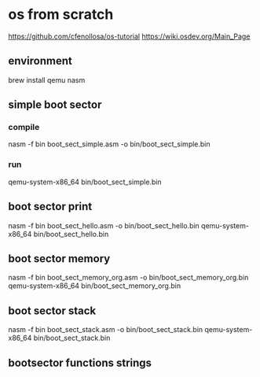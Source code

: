 # os from scratch
https://github.com/cfenollosa/os-tutorial
https://wiki.osdev.org/Main_Page

## environment

brew install qemu nasm

## simple boot sector

### compile
nasm -f bin boot_sect_simple.asm -o bin/boot_sect_simple.bin

### run
qemu-system-x86_64 bin/boot_sect_simple.bin

## boot sector print
nasm -f bin boot_sect_hello.asm -o bin/boot_sect_hello.bin
qemu-system-x86_64 bin/boot_sect_hello.bin

## boot sector memory
nasm -f bin boot_sect_memory_org.asm -o bin/boot_sect_memory_org.bin
qemu-system-x86_64 bin/boot_sect_memory_org.bin

## boot sector stack
nasm -f bin boot_sect_stack.asm -o bin/boot_sect_stack.bin
qemu-system-x86_64 bin/boot_sect_stack.bin

## bootsector functions strings
